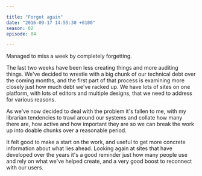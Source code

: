 ```yaml
---

title: "Forgot again"
date: "2016-09-17 14:55:30 +0100"
season: 02
episode: 04

---
```


Managed to miss a week by completely forgetting.

The last two weeks have been less creating things and more auditing things. We've decided to wrestle with a big chunk of our technical debt over the coming months, and the first part of that process is examining more closely just how much debt we've racked up. We have lots of sites on one platform, with lots of editors and multiple designs, that we need to address for various reasons.

As we've now decided to deal with the problem it's fallen to me, with my librarian tendencies to trawl around our systems and collate how many there are, how active and how important they are so we can break the work up into doable chunks over a reasonable period.

It felt good to make a start on the work, and useful to get more concrete information about what lies ahead. Looking again at sites that have developed over the years it's a good reminder just how many people use and rely on what we've helped create, and a very good boost to reconnect with our users.
